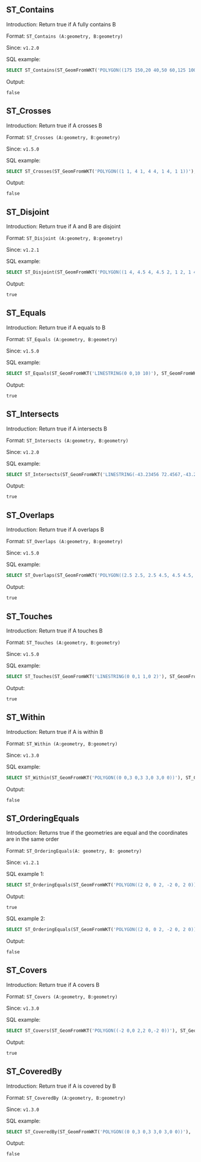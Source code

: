 ## ST_Contains

Introduction: Return true if A fully contains B

Format: `ST_Contains (A:geometry, B:geometry)`

Since: `v1.2.0`

SQL example:

```sql
SELECT ST_Contains(ST_GeomFromWKT('POLYGON((175 150,20 40,50 60,125 100,175 150))'), ST_GeomFromWKT('POINT(174 149)'))
```

Output:

```
false
```

## ST_Crosses

Introduction: Return true if A crosses B

Format: `ST_Crosses (A:geometry, B:geometry)`

Since: `v1.5.0`

SQL example:

```sql
SELECT ST_Crosses(ST_GeomFromWKT('POLYGON((1 1, 4 1, 4 4, 1 4, 1 1))'),ST_GeomFromWKT('POLYGON((2 2, 5 2, 5 5, 2 5, 2 2))'))
```

Output:

```
false
```

## ST_Disjoint

Introduction: Return true if A and B are disjoint

Format: `ST_Disjoint (A:geometry, B:geometry)`

Since: `v1.2.1`

SQL example:

```sql
SELECT ST_Disjoint(ST_GeomFromWKT('POLYGON((1 4, 4.5 4, 4.5 2, 1 2, 1 4))'),ST_GeomFromWKT('POLYGON((5 4, 6 4, 6 2, 5 2, 5 4))'))
```

Output:

```
true
```

## ST_Equals

Introduction: Return true if A equals to B

Format: `ST_Equals (A:geometry, B:geometry)`

Since: `v1.5.0`

SQL example:

```sql
SELECT ST_Equals(ST_GeomFromWKT('LINESTRING(0 0,10 10)'), ST_GeomFromWKT('LINESTRING(0 0,5 5,10 10)'))
```

Output:

```
true
```

## ST_Intersects

Introduction: Return true if A intersects B

Format: `ST_Intersects (A:geometry, B:geometry)`

Since: `v1.2.0`

SQL example:

```sql
SELECT ST_Intersects(ST_GeomFromWKT('LINESTRING(-43.23456 72.4567,-43.23456 72.4568)'), ST_GeomFromWKT('POINT(-43.23456 72.4567772)'))
```

Output:

```
true
```


## ST_Overlaps

Introduction: Return true if A overlaps B

Format: `ST_Overlaps (A:geometry, B:geometry)`

Since: `v1.5.0`

SQL example:

```sql
SELECT ST_Overlaps(ST_GeomFromWKT('POLYGON((2.5 2.5, 2.5 4.5, 4.5 4.5, 4.5 2.5, 2.5 2.5))'), ST_GeomFromWKT('POLYGON((4 4, 4 6, 6 6, 6 4, 4 4))'))
```

Output:

```
true
```


## ST_Touches

Introduction: Return true if A touches B

Format: `ST_Touches (A:geometry, B:geometry)`

Since: `v1.5.0`

SQL example:

```sql
SELECT ST_Touches(ST_GeomFromWKT('LINESTRING(0 0,1 1,0 2)'), ST_GeomFromWKT('POINT(0 2)'))
```

Output:

```
true
```

## ST_Within

Introduction: Return true if A is within B

Format: `ST_Within (A:geometry, B:geometry)`

Since: `v1.3.0`

SQL example:

```sql
SELECT ST_Within(ST_GeomFromWKT('POLYGON((0 0,3 0,3 3,0 3,0 0))'), ST_GeomFromWKT('POLYGON((1 1,2 1,2 2,1 2,1 1))'))
```

Output:

```
false
```

## ST_OrderingEquals
Introduction: Returns true if the geometries are equal and the coordinates are in the same order

Format: `ST_OrderingEquals(A: geometry, B: geometry)`

Since: `v1.2.1`

SQL example 1:

```sql
SELECT ST_OrderingEquals(ST_GeomFromWKT('POLYGON((2 0, 0 2, -2 0, 2 0))'), ST_GeomFromWKT('POLYGON((2 0, 0 2, -2 0, 2 0))'))
```

Output:

```
true
```

SQL example 2:

```sql
SELECT ST_OrderingEquals(ST_GeomFromWKT('POLYGON((2 0, 0 2, -2 0, 2 0))'), ST_GeomFromWKT('POLYGON((0 2, -2 0, 2 0, 0 2))'))
```

Output:

```
false
```

## ST_Covers

Introduction: Return true if A covers B

Format: `ST_Covers (A:geometry, B:geometry)`

Since: `v1.3.0`

SQL example:

```sql
SELECT ST_Covers(ST_GeomFromWKT('POLYGON((-2 0,0 2,2 0,-2 0))'), ST_GeomFromWKT('POLYGON((-1 0,0 1,1 0,-1 0))'))
```

Output:

```
true
```


## ST_CoveredBy

Introduction: Return true if A is covered by B

Format: `ST_CoveredBy (A:geometry, B:geometry)`

Since: `v1.3.0`

SQL example:

```sql
SELECT ST_CoveredBy(ST_GeomFromWKT('POLYGON((0 0,3 0,3 3,0 3,0 0))'),  ST_GeomFromWKT('POLYGON((1 1,2 1,2 2,1 2,1 1))'))
```

Output:

```
false
```
